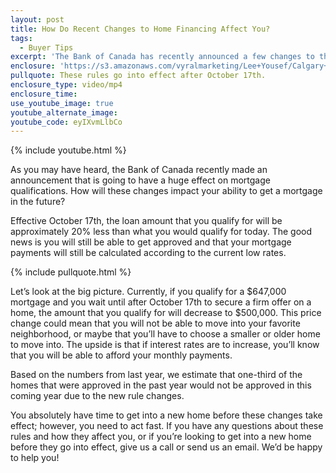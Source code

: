 ```yaml
---
layout: post
title: How Do Recent Changes to Home Financing Affect You?
tags:
  - Buyer Tips
excerpt: 'The Bank of Canada has recently announced a few changes to the rules for mortgage qualifications. What do these changes mean for you? I’d like to break down these new rules today and explain how they may affect your future home purchase. The good news is that these new rules don’t go into effect until October 17th, so you still have time to get into the home you want—you’ll just have to act fast! For the full breakdown of these changes, watch this short video.'
enclosure: 'https://s3.amazonaws.com/vyralmarketing/Lee+Yousef/Calgary+Real+Estate+What+new+mortgage+rules+mean+for+you.mp4'
pullquote: These rules go into effect after October 17th.
enclosure_type: video/mp4
enclosure_time:
use_youtube_image: true
youtube_alternate_image:
youtube_code: eyIXvmLlbCo
---
```



{% include youtube.html %}

As you may have heard, the Bank of Canada recently made an announcement that is going to have a huge effect on mortgage qualifications. How will these changes impact your ability to get a mortgage in the future?

Effective October 17th, the loan amount that you qualify for will be approximately 20% less than what you would qualify for today. The good news is you will still be able to get approved and that your mortgage payments will still be calculated according to the current low rates.

{% include pullquote.html %}

Let’s look at the big picture. Currently, if you qualify for a $647,000 mortgage and you wait until after October 17th to secure a firm offer on a home, the amount that you qualify for will decrease to $500,000. This price change could mean that you will not be able to move into your favorite neighborhood, or maybe that you’ll have to choose a smaller or older home to move into. The upside is that if interest rates are to increase, you’ll know that you will be able to afford your monthly payments.

Based on the numbers from last year, we estimate that one-third of the homes that were approved in the past year would not be approved in this coming year due to the new rule changes.

You absolutely have time to get into a new home before these changes take effect; however, you need to act fast. If you have any questions about these rules and how they affect you, or if you’re looking to get into a new home before they go into effect, give us a call or send us an email. We’d be happy to help you!